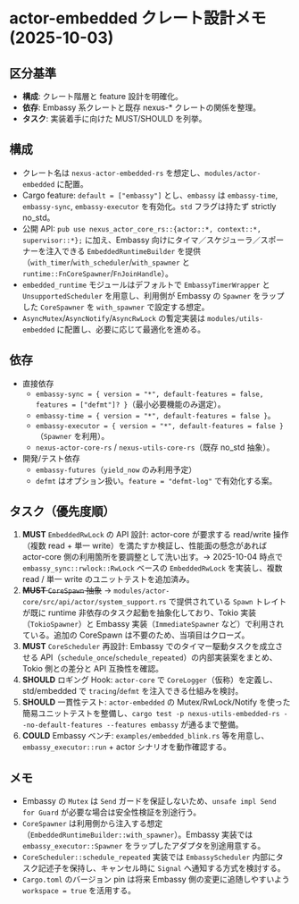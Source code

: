# actor-embedded クレート設計メモ (2025-10-03)

## 区分基準
- **構成**: クレート階層と feature 設計を明確化。
- **依存**: Embassy 系クレートと既存 nexus-* クレートの関係を整理。
- **タスク**: 実装着手に向けた MUST/SHOULD を列挙。

## 構成
- クレート名は `nexus-actor-embedded-rs` を想定し、`modules/actor-embedded` に配置。
- Cargo feature: `default = ["embassy"]` とし、`embassy` は `embassy-time`, `embassy-sync`, `embassy-executor` を有効化。`std` フラグは持たず strictly no_std。
- 公開 API: `pub use nexus_actor_core_rs::{actor::*, context::*, supervisor::*};` に加え、Embassy 向けにタイマ／スケジューラ／スポーナーを注入できる `EmbeddedRuntimeBuilder` を提供（`with_timer`/`with_scheduler`/`with_spawner` と `runtime::FnCoreSpawner`/`FnJoinHandle`）。
- `embedded_runtime` モジュールはデフォルトで `EmbassyTimerWrapper` と `UnsupportedScheduler` を用意し、利用側が Embassy の `Spawner` をラップした `CoreSpawner` を `with_spawner` で設定する想定。
- `AsyncMutex`/`AsyncNotify`/`AsyncRwLock` の暫定実装は `modules/utils-embedded` に配置し、必要に応じて最適化を進める。

## 依存
- 直接依存
  - `embassy-sync = { version = "*", default-features = false, features = ["defmt"]? }`（最小必要機能のみ選定）。
  - `embassy-time = { version = "*", default-features = false }`。
  - `embassy-executor = { version = "*", default-features = false }`（`Spawner` を利用）。
  - `nexus-actor-core-rs` / `nexus-utils-core-rs`（既存 no_std 抽象）。
- 開発/テスト依存
  - `embassy-futures`（`yield_now` のみ利用予定）
  - `defmt` はオプション扱い。`feature = "defmt-log"` で有効化する案。

## タスク（優先度順）
1. **MUST** `EmbeddedRwLock` の API 設計: actor-core が要求する read/write 操作（複数 read + 単一 write）を満たすか検証し、性能面の懸念があれば actor-core 側の利用箇所を要調整として洗い出す。→ 2025-10-04 時点で `embassy_sync::rwlock::RwLock` ベースの `EmbeddedRwLock` を実装し、複数 read / 単一 write のユニットテストを追加済み。
2. ~~**MUST** `CoreSpawn` 抽象~~ → `modules/actor-core/src/api/actor/system_support.rs` で提供されている `Spawn` トレイトが既に runtime 非依存のタスク起動を抽象化しており、Tokio 実装（`TokioSpawner`）と Embassy 実装（`ImmediateSpawner` など）で利用されている。追加の CoreSpawn は不要のため、当項目はクローズ。
3. **MUST** `CoreScheduler` 再設計: Embassy でのタイマー駆動タスクを成立させる API（`schedule_once`/`schedule_repeated`）の内部実装案をまとめ、Tokio 側との差分と API 互換性を確認。
4. **SHOULD** ロギング Hook: `actor-core` で `CoreLogger`（仮称）を定義し、std/embedded で `tracing`/`defmt` を注入できる仕組みを検討。
5. **SHOULD** 一貫性テスト: `actor-embedded` の Mutex/RwLock/Notify を使った簡易ユニットテストを整備し、`cargo test -p nexus-utils-embedded-rs --no-default-features --features embassy` が通るまで整備。
6. **COULD** Embassy ベンチ: `examples/embedded_blink.rs` 等を用意し、`embassy_executor::run` + actor シナリオを動作確認する。

## メモ
- Embassy の `Mutex` は `Send` ガードを保証しないため、`unsafe impl Send for Guard` が必要な場合は安全性検証を別途行う。
- `CoreSpawner` は利用側から注入する想定（`EmbeddedRuntimeBuilder::with_spawner`）。Embassy 実装では `embassy_executor::Spawner` をラップしたアダプタを別途用意する。
- `CoreScheduler::schedule_repeated` 実装では `EmbassyScheduler` 内部にタスク記述子を保持し、キャンセル時に `Signal` へ通知する方式を検討する。
- `Cargo.toml` のバージョン pin は将来 Embassy 側の変更に追随しやすいよう `workspace = true` を活用する。
